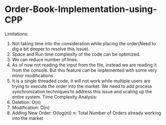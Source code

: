 # Order-Book-Implementation-using-CPP

Limitations:
1. Not taking time into the consideration while placing the order(Need to dig a bit deeper to resolve this issue).
2. Space and Run time complexity of the code can be optimized.
3. We can reduce number of lines.
4. As of now not reading the input from the file, instead we are reading it from the console. But this feature can be implemented with some very minor modifications.
5. It is a single threaded code, it will not work while multiple users are trying to execute the order into the market. We need to add process synchronization techniques to address this issue and scaling up the entire system.
Time Complexity Analysis:
 1.  Deletion: O(n)
 2. Modification: O(n)
 3. Adding New Order: O(log(n))
 n: Total Number of Orders already working into the market 
